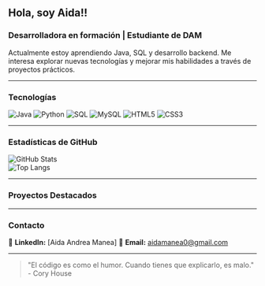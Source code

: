## Hola, soy Aida!!

### Desarrolladora en formación | Estudiante de DAM  

Actualmente estoy aprendiendo Java, SQL y desarrollo backend. Me interesa explorar nuevas tecnologías y mejorar mis habilidades a través de proyectos prácticos.

---  

### Tecnologías

![Java](https://img.shields.io/badge/Java-ED8B00?style=for-the-badge&logo=java&logoColor=white)
![Python](https://img.shields.io/badge/Python-3776AB?style=for-the-badge&logo=python&logoColor=white)
![SQL](https://img.shields.io/badge/SQL-4479A1?style=for-the-badge&logo=postgresql&logoColor=white)
![MySQL](https://img.shields.io/badge/MySQL-4479A1?style=for-the-badge&logo=mysql&logoColor=white)
![HTML5](https://img.shields.io/badge/HTML5-E34F26?style=for-the-badge&logo=html5&logoColor=white)
![CSS3](https://img.shields.io/badge/CSS3-1572B6?style=for-the-badge&logo=css3&logoColor=white)

---  

### Estadísticas de GitHub

![GitHub Stats](https://github-readme-stats.vercel.app/api?username=tuusuario&show_icons=true&theme=radical)  
![Top Langs](https://github-readme-stats.vercel.app/api/top-langs/?username=tuusuario&layout=compact&theme=radical)  

---  

### Proyectos Destacados



---  

### Contacto

📌 **LinkedIn:** [Aida Andrea Manea] 
📧 **Email:** [aidamanea0@gmail.com](mailto:aidamanea0@gmail.com)  

---  

> "El código es como el humor. Cuando tienes que explicarlo, es malo." - Cory House
